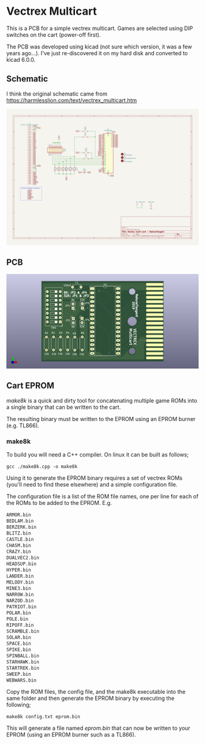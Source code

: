 
# Vectrex Multicart

This is a PCB for a simple vectrex multicart. Games are selected using DIP switches on the cart (power-off first).

The PCB was developed using kicad (not sure which version, it was a few years ago...). I've just re-discovered it on my hard disk and converted to kicad 6.0.0.

## Schematic

I think the original schematic came from https://harmlesslion.com/text/vectrex_multicart.htm

![schematic](pcb/images/multicart.svg "schematic")

## PCB

![PCB](pcb/images/multicart_pcb.png)


## Cart EPROM

_make8k_ is a quick and dirty tool for concatenating multiple game ROMs into a single binary that can be written to the cart.

The resulting binary must be written to the EPROM using an EPROM burner (e.g. TL866).

### make8k

To build you will need a C++ compiler. On linux it can be built as follows;

```shell
gcc ./make8k.cpp -o make8k
```

Using it to generate the EPROM binary requires a set of vectrex ROMs (you'll need to find these elsewhere) and a simple configuration file.

The configuration file is a list of the ROM file names, one per line for each of the ROMs to be added to the EPROM. E.g.

```
ARMOR.bin
BEDLAM.bin
BERZERK.bin
BLITZ.bin
CASTLE.bin
CHASM.bin
CRAZY.bin
DUALVEC2.bin
HEADSUP.bin
HYPER.bin
LANDER.bin
MELODY.bin
MINE3.bin
NARROW.bin
NARZOD.bin
PATRIOT.bin
POLAR.bin
POLE.bin
RIPOFF.bin
SCRAMBLE.bin
SOLAR.bin
SPACE.bin
SPIKE.bin
SPINBALL.bin
STARHAWK.bin
STARTREK.bin
SWEEP.bin
WEBWARS.bin
```

Copy the ROM files, the config file, and the make8k executable into the same folder and then generate the EPROM binary by executing the following;

```shell
make8k config.txt eprom.bin
```

This will generate a file named _eprom.bin_ that can now be written to your EPROM (using an EPROM burner such as a TL866).
